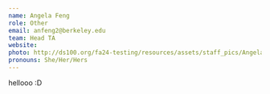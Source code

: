 ```yaml
---
name: Angela Feng
role: Other
email: anfeng2@berkeley.edu
team: Head TA
website: 
photo: http://ds100.org/fa24-testing/resources/assets/staff_pics/Angela_Feng.png
pronouns: She/Her/Hers
---
```

hellooo :D